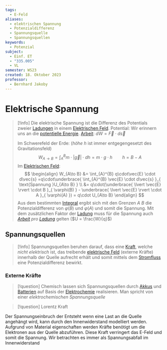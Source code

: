 ```yaml
---
tags:
  - E-Feld
aliases:
  - elektrischen Spannung
  - Potenzialdifferenz
  - Spannungsquelle
  - Spannungsquellen
keywords:
  - Potenzial
subject:
  - Einf. ET
  - "335.005"
  - VL
semester: WS23
created: 18. Oktober 2023
professor:
  - Bernhard Jakoby
---
```

 

# Elektrische Spannung

> [!info] Die elektrische Spannung ist die Differenz des Potentials zweier [Ladungen](elektrisches%20Feld.md) in einem [Elektrischen Feld](elektrisches%20Feld.md).
> Potential: Wir erinnern uns an die [potentielle Energie](../Physik/Energieerhaltung.md).
> [Arbeit](../Physik/Mechanische%20Arbeit.md): $dW = \vec{F}\cdot d\vec{s}$
> 
> Im Schwerefeld der Erde: (*höhe* $h$ ist immer entgegengesetzt des Gravitationsfeld)
> $$W_{A\to B} = \int_{A}^{B} m\cdot \lvert \vec{g} \rvert  \cdot dh = m\cdot g\cdot h\qquad h = B-A$$
> Im [Elektrischen Feld](elektrisches%20Feld.md):
>   $$
> \begin{align}
> W_{A\to B} &= \int_{A}^{B} q\cdot\vec{E} \cdot d\vec{s} =q\cdot\underbrace{ \int_{A}^{B} \vec{E} \cdot d\vec{s} }_{ \text{Spannung }U_{A\to B} } \\
> &= q\cdot(\underbrace{ \lvert \vec{E} \rvert \cdot B }_{ \varphi(B) } - \underbrace{ \lvert \vec{E} \rvert \cdot A }_{ \varphi(A) }) = q\cdot U_{A\to B}
> \end{align}
> $$
> Aus dem bestimmten [Integral](Integralrechnung.md) ergibt sich mit den Grenzen $A$ $B$ die Potenzialdifferenz von $\varphi(B)$ und $\varphi(A)$ und somit die Spannung.
> Mit dem zusätzlichen Faktor der [Ladung](elektrisches%20Feld.md) muss für die Spannung auch *[Arbeit](../Physik/Mechanische%20Arbeit.md) pro [Ladung](elektrisches%20Feld.md)* gelten ($U = \frac{W}{q}$)

## Spannungsquellen

> [!info] Spannungsquellen beruhen darauf, dass eine [Kraft](../Physik/{MOC}%20Kräfte.md), welche *nicht elektrisch* ist, das treibende [elektrische Feld](elektrisches%20Feld.md) (externe Kräfte) innerhalb der Quelle aufrecht erhält und somit mittels dem [Stromfluss](elektrischer%20Strom.md) eine Potenzialdifferenz bewirkt.

### Externe Kräfte

> [!question] Chemisch lassen sich Spannungsquellen durch [Akkus](../Chemie/Sekundärelement.md) und [Batterien](../Chemie/Primärelement.md) auf Basis der [Elektrochemie](../Chemie/Elektrochemie.md) realisieren.
> Man spricht von einer *elektrochemischen Spannungsquelle*

> [!question] Lorentz Kraft

Der Spannungseinbruch der Entsteht wenn eine Last an die Quelle angehängt wird, kann durch den Innenwiderstand modelliert werden. Aufgrund von Material eigenschaften werden Kräfte benötigt um die Elektronen aus der Quelle abzuführen. Diese Kraft verringert das E-Feld und somit die Spannung. Wir betrachten es immer als Spannungsabfall im Innenwiderstand